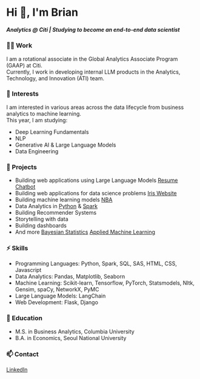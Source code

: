 # Hi 👋, I'm Brian
##### Analytics @ Citi | Studying to become an end-to-end data scientist

### 👨‍💻 Work 
I am a rotational associate in the Global Analytics Associate Program (GAAP) at Citi. <br>
Currently, I work in developing internal LLM products in the Analytics, Technology, and Innovation (ATI) team. 

### 🌱 Interests
I am interested in various areas across the data lifecycle from business analytics to machine learning. <br>
This year, I am studying:
- Deep Learning Fundamentals
- NLP 
- Generative AI & Large Language Models
- Data Engineering

### 🔭 Projects
- Building web applications using Large Language Models [Resume Chatbot](https://huggingface.co/spaces/briansohn/resume_chatbot)
- Building web applications for data science problems [Iris Website](https://github.com/BrianSohn/iris-website)
- Building machine learning models [NBA](https://github.com/BrianSohn/MoneyBall_Watson)
- Data Analytics in [Python](https://github.com/BrianSohn/Data-Analytics) & [Spark](https://github.com/BrianSohn/Analytics-on-the-Cloud) 
- Building Recommender Systems
- Storytelling with data
- Building dashboards
- And more [Bayesian Statistics](https://github.com/BrianSohn/Statistical-Methods-for-Analytics) [Applied Machine Learning](https://github.com/BrianSohn/Applied-Machine-Learning)

### ⚡ Skills
- Programming Languages: Python, Spark, SQL, SAS, HTML, CSS, Javascript
- Data Analytics: Pandas, Matplotlib, Seaborn
- Machine Learning: Scikit-learn, Tensorflow, PyTorch, Statsmodels, Nltk, Gensim, spaCy, NetworkX, PyMC
- Large Language Models: LangChain
- Web Development: Flask, Django

### 📝 Education 
- M.S. in Business Analytics, Columbia University
- B.A. in Economics, Seoul National University

### 📫 Contact 
[LinkedIn](https://www.linkedin.com/in/brian-hojun-sohn/)

